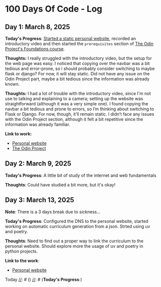 # 100 Days Of Code - Log

## Day 1: March 8, 2025

**Today's Progress**: [Started a static personal website](https://github.com/AlessandroKuz/AlessandroKuz.github.io/tree/cceb488432c5db8fac7b0c56013feb4ff692c00e),
recorded an introductory video and
then started the `prerequisites` section of [The Odin Project's Foundations course](https://www.theodinproject.com/paths/foundations/courses/foundations).

**Thoughts:** I really struggled with the introductory video, but the setup for the web page was easy.
I noticed that copying over the navbar was a bit tedious and error-prone, so i should probably consider switching to
maybe flask or django? For now, it will stay static.
Did not have any issue on the Odin Project part, maybe a bit tedious since the information was already known.

**Thoughts:** I had a lot of trouble with the introductory video, since I'm not use to talking and explaining to a camera;
setting up the website was straightforward (although it was a very simple one).
I found copying the navbar a bit tedious and prone to errors, so I’m thinking about switching to Flask or Django.
For now, though, it’ll remain static.
I didn’t face any issues with the Odin Project section, although it felt a bit repetitive since the information was already familiar.

**Link to work:**
- [Personal website](https://www.alessandrokuz.github.io)
- [The Odin Project](https://www.theodinproject.com/)


## Day 2: March 9, 2025

**Today's Progress**: A little bit of study of the internet and web fundamentals

**Thoughts**: Could have studied a bit more, but it's okay!


## Day 3: March 13, 2025

**Note**: There is a 3 days break due to sickness...

**Today's Progress**: Configured the DNS to the personal website, started working on automatic curriculum generation from a json. Strted using uv and poetry.

**Thoughts**: Need to find out a proper way to link the curriculum to the personal website. Should explore more the usage of uv and poetry in python projects.

**Link to the work**:
- [Personal website](https://www.alessandrokuz.info)


[//]: # (## Day 3: March 10, 2025)
Today
[//]: # ()
[//]: # (**Today's Progress**:)

[//]: # ()
[//]: # (**Thoughts**:)

[//]: # ()
[//]: # (**Link to the work**:)
